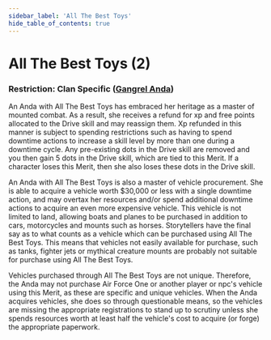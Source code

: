 ```yaml
---
sidebar_label: 'All The Best Toys'
hide_table_of_contents: true
---
```


# All The Best Toys (2)

### Restriction: Clan Specific ([Gangrel Anda](<../Clans/Anda>))

An Anda with All The Best Toys has embraced her heritage as a master of mounted combat. As a result, she receives a refund for xp and free points allocated to the Drive skill and may reassign them. Xp refunded in this manner is subject to spending restrictions such as having to spend downtime actions to increase a skill level by more than one during a downtime cycle. Any pre-existing dots in the Drive skill are removed and you then gain 5 dots in the Drive skill, which are tied to this Merit. If a character loses this Merit, then she also loses these dots in the Drive skill.

An Anda with All The Best Toys is also a master of vehicle procurement. She is able to acquire a vehicle worth $30,000 or less with a single downtime action, and may overtax her resources and/or spend additional downtime actions to acquire an even more expensive vehicle. This vehicle is not limited to land, allowing boats and planes to be purchased in addition to cars, motorcycles and mounts such as horses. Storytellers have the final say as to what counts as a vehicle which can be purchased using All The Best Toys. This means that vehicles not easily available for purchase, such as tanks, fighter jets or mythical creature mounts are probably not suitable for purchase using All The Best Toys.

Vehicles purchased through All The Best Toys are not unique. Therefore, the Anda may not purchase Air Force One or another player or npc's vehicle using this Merit, as these are specific and unique vehicles. When the Anda acquires vehicles, she does so through questionable means, so the vehicles are missing the appropriate registrations to stand up to scrutiny unless she spends resources worth at least half the vehicle's cost to acquire (or forge) the appropriate paperwork.

